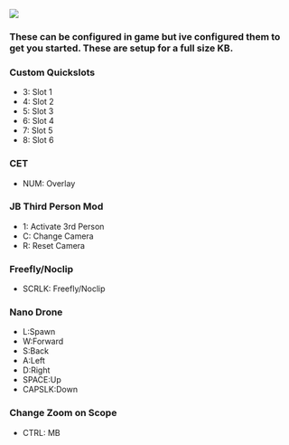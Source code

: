 ![](https://s12.gifyu.com/images/Keybinds.png)

### These can be configured in game but ive configured them to get you started. These are setup for a full size KB.

### Custom Quickslots

- 3: Slot 1 
- 4: Slot 2
- 5: Slot 3
- 6: Slot 4
- 7: Slot 5
- 8: Slot 6


### CET 

- NUM: Overlay


### JB Third Person Mod

- 1: Activate 3rd Person
- C: Change Camera
- R: Reset Camera


### Freefly/Noclip

- SCRLK: Freefly/Noclip


### Nano Drone

- L:Spawn
- W:Forward
- S:Back
- A:Left
- D:Right
- SPACE:Up
- CAPSLK:Down


### Change Zoom on Scope

- CTRL: MB
